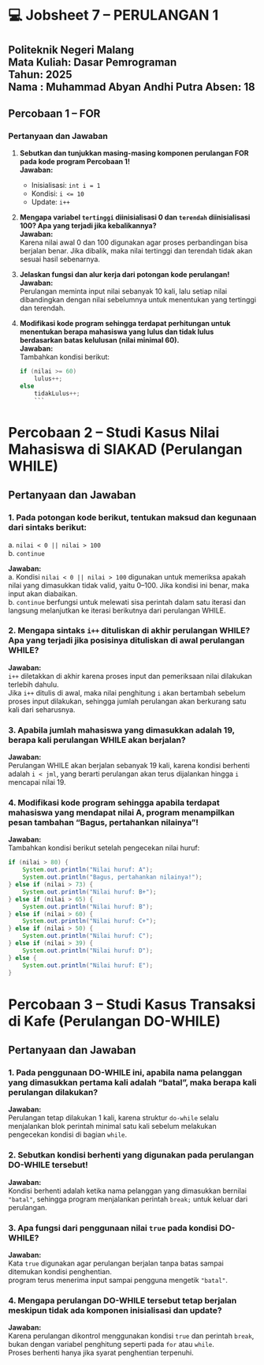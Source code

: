 # 💻 Jobsheet 7 – PERULANGAN 1
Politeknik Negeri Malang  
Mata Kuliah: Dasar Pemrograman  
Tahun: 2025  
Nama : Muhammad Abyan Andhi Putra
Absen: 18
---

##  Percobaan 1 – FOR

### Pertanyaan dan Jawaban

1. **Sebutkan dan tunjukkan masing-masing komponen perulangan FOR pada kode program Percobaan 1!**  
   **Jawaban:**  
   - Inisialisasi: `int i = 1`  
   - Kondisi: `i <= 10`  
   - Update: `i++`  

2. **Mengapa variabel `tertinggi` diinisialisasi 0 dan `terendah` diinisialisasi 100? Apa yang terjadi jika kebalikannya?**  
   **Jawaban:**  
   Karena nilai awal 0 dan 100 digunakan agar proses perbandingan bisa berjalan benar. Jika dibalik, maka nilai tertinggi dan terendah tidak akan sesuai hasil sebenarnya.

3. **Jelaskan fungsi dan alur kerja dari potongan kode perulangan!**  
   **Jawaban:**  
   Perulangan meminta input nilai sebanyak 10 kali, lalu setiap nilai dibandingkan dengan nilai sebelumnya untuk menentukan yang tertinggi dan terendah.

4. **Modifikasi kode program sehingga terdapat perhitungan untuk menentukan berapa mahasiswa yang lulus dan tidak lulus berdasarkan batas kelulusan (nilai minimal 60).**  
   **Jawaban:**  
   Tambahkan kondisi berikut:
   ```java
   if (nilai >= 60)
       lulus++;
   else
       tidakLulus++;
       ```

#  Percobaan 2 – Studi Kasus Nilai Mahasiswa di SIAKAD (Perulangan WHILE)

##  Pertanyaan dan Jawaban



### 1. Pada potongan kode berikut, tentukan maksud dan kegunaan dari sintaks berikut:
a. `nilai < 0 || nilai > 100`  
b. `continue`  

**Jawaban:**  
a. Kondisi `nilai < 0 || nilai > 100` digunakan untuk memeriksa apakah nilai yang dimasukkan tidak valid, yaitu 0–100. Jika kondisi ini benar, maka input akan diabaikan.  
b. `continue` berfungsi untuk melewati sisa perintah dalam satu iterasi dan langsung melanjutkan ke iterasi berikutnya dari perulangan WHILE.


### 2. Mengapa sintaks `i++` dituliskan di akhir perulangan WHILE? Apa yang terjadi jika posisinya dituliskan di awal perulangan WHILE?  

**Jawaban:**  
`i++` diletakkan di akhir karena proses input dan pemeriksaan nilai dilakukan terlebih dahulu.  
Jika `i++` ditulis di awal, maka nilai penghitung `i` akan bertambah sebelum proses input dilakukan, sehingga jumlah perulangan akan berkurang satu kali dari seharusnya.


### 3. Apabila jumlah mahasiswa yang dimasukkan adalah 19, berapa kali perulangan WHILE akan berjalan?  

**Jawaban:**  
Perulangan WHILE akan berjalan sebanyak 19 kali, karena kondisi berhenti adalah `i < jml`, yang berarti perulangan akan terus dijalankan hingga `i` mencapai nilai 19.


### 4. Modifikasi kode program sehingga apabila terdapat mahasiswa yang mendapat nilai A, program menampilkan pesan tambahan “Bagus, pertahankan nilainya”!  

**Jawaban:**  
Tambahkan kondisi berikut setelah pengecekan nilai huruf:  
```java
if (nilai > 80) {
    System.out.println("Nilai huruf: A");
    System.out.println("Bagus, pertahankan nilainya!");
} else if (nilai > 73) {
    System.out.println("Nilai huruf: B+");
} else if (nilai > 65) {
    System.out.println("Nilai huruf: B");
} else if (nilai > 60) {
    System.out.println("Nilai huruf: C+");
} else if (nilai > 50) {
    System.out.println("Nilai huruf: C");
} else if (nilai > 39) {
    System.out.println("Nilai huruf: D");
} else {
    System.out.println("Nilai huruf: E");
}
```
#  Percobaan 3 – Studi Kasus Transaksi di Kafe (Perulangan DO-WHILE)

##  Pertanyaan dan Jawaban


### 1. Pada penggunaan DO-WHILE ini, apabila nama pelanggan yang dimasukkan pertama kali adalah “batal”, maka berapa kali perulangan dilakukan?  
**Jawaban:**  
Perulangan tetap dilakukan 1 kali, karena struktur `do-while` selalu menjalankan blok perintah minimal satu kali sebelum melakukan pengecekan kondisi di bagian `while`.


### 2. Sebutkan kondisi berhenti yang digunakan pada perulangan DO-WHILE tersebut!  
**Jawaban:**  
Kondisi berhenti adalah ketika nama pelanggan yang dimasukkan bernilai `"batal"`, sehingga program menjalankan perintah `break;` untuk keluar dari perulangan.


### 3. Apa fungsi dari penggunaan nilai `true` pada kondisi DO-WHILE?  
**Jawaban:**  
Kata `true` digunakan agar perulangan berjalan tanpa batas sampai ditemukan kondisi penghentian.  
program terus menerima input sampai pengguna mengetik `"batal"`.


### 4. Mengapa perulangan DO-WHILE tersebut tetap berjalan meskipun tidak ada komponen inisialisasi dan update?  
**Jawaban:**  
Karena perulangan dikontrol menggunakan kondisi `true` dan perintah `break`, bukan dengan variabel penghitung seperti pada `for` atau `while`.  
Proses berhenti hanya jika syarat penghentian terpenuhi.